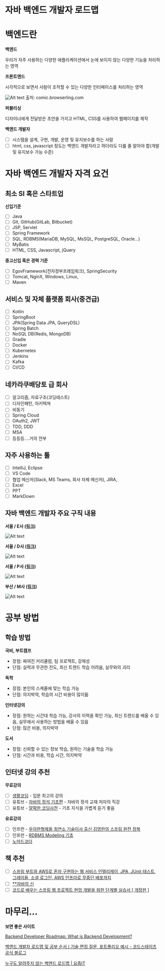 # 자바 백엔드 개발자 로드맵

# 백엔드란

**백엔드**

우리가 자주 사용하는 다양한 애플리케이션에서 눈에 보이지 않는 다양한 기능을 처리하는 영역

**프론트엔드**

시각적으로 보면서 사람이 조작할 수 있는 다양한 인터페이스를 처리하는 영역

![Alt text](image.png)
출처: comic.browserling.com

**퍼블리싱**

디자이너에게 전달받은 초안을 가지고 HTML, CSS를 사용하여 웹페이지를 제작

**백엔드 개발자**

- [ ]  시스템을 설계, 구현, 개발, 운영 및 유지보수를 하는 사람
- [ ]  html, css, javascript 정도는 백엔드 개발자라고 하더라도 다룰 줄 알아야 함(개발 및 유지보수 가능 수준)

# 자바 백엔드 개발자 자격 요건

## 최소 SI 혹은 스타트업

**신입기준**

- [ ]  Java
- [ ]  Git, GitHub(GitLab, Bitbucket)
- [ ]  JSP, Servlet
- [ ]  Spring Framework
- [ ]  SQL, RDBMS(MariaDB, MySQL, MsSQL, PostgreSQL, Oracle…)
- [ ]  MyBatis
- [ ]  HTML, CSS, Javascript, jQuery

**중고신입 혹은 경력 기준**

- [ ]  EgovFramework(전자정부프레임워크), SpringSecurity
- [ ]  Tomcat, NginX, Windows, Linux,
- [ ]  Maven

## 서비스 및 자체 플랫폼 회사(중견급)

- [ ]  Kotlin
- [ ]  SpringBoot
- [ ]  JPA(Spring Data JPA, QueryDSL)
- [ ]  Spring Batch
- [ ]  NoSQL DB(Redis, MongoDB)
- [ ]  Gradle
- [ ]  Docker
- [ ]  Kubernetes
- [ ]  Jenkins
- [ ]  Kafka
- [ ]  CI/CD

## 네카라쿠배당토 급 회사

- [ ]  알고리즘, 자료구조(코딩테스트)
- [ ]  디자인패턴, 아키텍쳐
- [ ]  비동기
- [ ]  Spring Cloud
- [ ]  OAuth2, JWT
- [ ]  TDD, DDD
- [ ]  MSA
- [ ]  등등등….거의 전부

## 자주 사용하는 툴

- [ ]  IntelliJ, Eclipse
- [ ]  VS Code
- [ ]  협업 메신저(Slack, MS Teams, 회사 자체 메신저), JIRA,
- [ ]  Excel
- [ ]  PPT
- [ ]  MarkDown

## 자바 백엔드 개발자 주요 구직 내용

**서울 / E사 ([링크](https://www.wanted.co.kr/wd/166181))**

![Alt text](image-1.png)

**서울 / D사 ([링크](https://about.daangn.com/jobs/5107831003/))**

![Alt text](image-2.png)

**서울 / P사 ([링크](https://career.programmers.co.kr/job_positions/9647))**

![Alt text](image-3.png)

**부산 / M사 ([링크](https://www.saramin.co.kr/zf_user/jobs/relay/view?isMypage=no&rec_idx=47325065&recommend_ids=eJxNkMsZwzAMgqfpXQ9kpHMHyf5b1E4ay8f%2FQ4AxaBHJvFLHh18M1yqJq8QW0kUg41VpTCgm6qM6qUuVB7WA2l5LiHMfm2FG7yiXSNej6MUL%2F%2BwxAt2s4ea7aiHYqgzJ6GyEydFMRmh7q%2BbOY1M5e4RFBby9WfNhfVxecn%2FAD9WzRBY%3D&view_type=search&searchword=%EC%9E%90%EB%B0%94+%EB%B0%B1%EC%97%94%EB%93%9C&searchType=search&gz=1&t_ref_content=generic&t_ref=search&paid_fl=n&search_uuid=71184b7d-1e95-47b7-bd2c-4b9f581e9261&immediately_apply_layer_open=n#seq=0))**

![Alt text](image-4.png)

# 공부 방법

## 학습 방법

**국비, 부트캠프**

- 장점: 짜여진 커리큘럼, 팀 프로젝트, 강제성
- 단점: 실력과 무관한 진도, 최신 트렌드 학습 어려움, 실무와의 괴리

**독학**

- 장점: 본인의 스케줄에 맞는 학습 가능
- 단점: 의지박약, 학습의 시간 비용이 많이듦

**인터넷강의**

- 장점: 원하는 시간대 학습 가능, 강사의 이력을 확인 가능, 최신 트렌드를 배울 수 있음, 실무에서 사용하는 방법을 배울 수 있음
- 단점: 많은 비용, 의지박약

**도서**

- 장점: 신뢰할 수 있는 정보 학습, 원하는 기술을 학습 가능
- 단점: 시간과 비용, 학습 시간, 의지박약

## 인터넷 강의 추천

**무료강의**

- [ ]  [생활코딩](https://opentutorials.org/course/1) - 입문 최고의 강의
- [ ]  유튜브 - [자바의 정석 기초편](https://www.youtube.com/playlist?list=PLW2UjW795-f6xWA2_MUhEVgPauhGl3xIp) - 자바의 정석 교재 저자의 직강
- [ ]  유튜브 - [얄팍한 코딩사전](https://www.youtube.com/@yalco-coding) - 기초 지식을 가볍게 듣기 좋음

**유료강의**

- [ ]  인프런 - [우아한형제들 최연소 기술이사 출신 김영한의 스프링 완전 정복](https://www.inflearn.com/roadmaps/373)
- [ ]  인프런 - [RDBMS Modeling 기초](https://www.inflearn.com/course/%EA%B4%80%EA%B3%84%ED%98%95%EB%8D%B0%EC%9D%B4%ED%84%B0%EB%B2%A0%EC%9D%B4%EC%8A%A4-rdbms/dashboard)
- [ ]  [노마드코더](https://nomadcoders.co/)

## 책 추천

- [ ]  [스프링 부트와 AWS로 혼자 구현하는 웹 서비스 인텔리제이, JPA, JUnit 테스트, 그레이들, 소셜 로그인, AWS 인프라로 무중단 배포까지](https://www.yes24.com/Product/Goods/83849117)
- [ ]  [**자바의 신](https://www.yes24.com/Product/Goods/42643850)
- [ ]  [코드로 배우는 스프링 웹 프로젝트 현업 개발을 위한 단계별 실습서 [ 개정판 ]](https://www.yes24.com/Product/Goods/64340061)

# 마무리…

**보면 좋은 사이트**

[Backend Developer Roadmap: What is Backend Development?](https://roadmap.sh/backend)

[백엔드 개발자 로드맵 및 공부 순서ㅣ기술 면접 질문, 포트폴리오 예시 - 코드스테이츠 공식 블로그](https://www.codestates.com/blog/content/백엔드-개발자-로드맵)

[누구도 알려주지 않는 백엔드 로드맵 | 요즘IT](https://yozm.wishket.com/magazine/detail/2064/)
